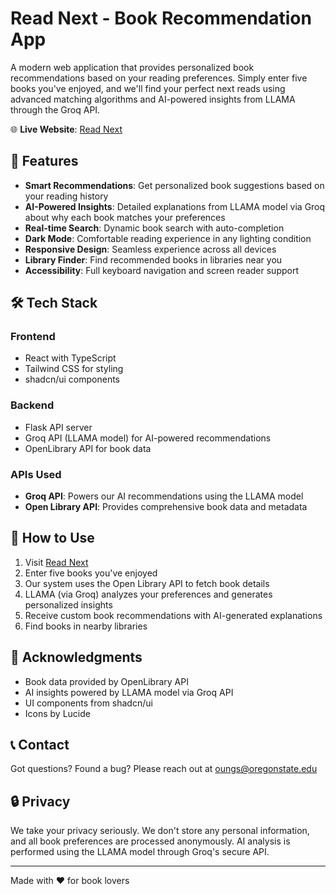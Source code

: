 # Read Next - Book Recommendation App

A modern web application that provides personalized book recommendations based on your reading preferences. Simply enter five books you've enjoyed, and we'll find your perfect next reads using advanced matching algorithms and AI-powered insights from LLAMA through the Groq API.

🌐 **Live Website**: [Read Next](https://lemon-water-065707a1e.4.azurestaticapps.net/)

## 🌟 Features

- **Smart Recommendations**: Get personalized book suggestions based on your reading history
- **AI-Powered Insights**: Detailed explanations from LLAMA model via Groq about why each book matches your preferences
- **Real-time Search**: Dynamic book search with auto-completion
- **Dark Mode**: Comfortable reading experience in any lighting condition
- **Responsive Design**: Seamless experience across all devices
- **Library Finder**: Find recommended books in libraries near you
- **Accessibility**: Full keyboard navigation and screen reader support

## 🛠 Tech Stack

### Frontend
- React with TypeScript
- Tailwind CSS for styling
- shadcn/ui components

### Backend
- Flask API server
- Groq API (LLAMA model) for AI-powered recommendations
- OpenLibrary API for book data

### APIs Used
- **Groq API**: Powers our AI recommendations using the LLAMA model
- **Open Library API**: Provides comprehensive book data and metadata

## 📱 How to Use

1. Visit [Read Next](https://lemon-water-065707a1e.4.azurestaticapps.net/)
2. Enter five books you've enjoyed
3. Our system uses the Open Library API to fetch book details
4. LLAMA (via Groq) analyzes your preferences and generates personalized insights
5. Receive custom book recommendations with AI-generated explanations
6. Find books in nearby libraries

## 🙏 Acknowledgments

- Book data provided by OpenLibrary API
- AI insights powered by LLAMA model via Groq API
- UI components from shadcn/ui
- Icons by Lucide

## 📞 Contact

Got questions? Found a bug? Please reach out at oungs@oregonstate.edu

## 🔒 Privacy

We take your privacy seriously. We don't store any personal information, and all book preferences are processed anonymously. AI analysis is performed using the LLAMA model through Groq's secure API.

---
Made with ❤️ for book lovers
